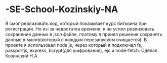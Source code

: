 # -SE-School-Kozinskiy-NA
Я смог реализовать код, который показывает курс биткоина при регистрации. Но из-за недостатка времени, я не успел реализовать сохранение данных в json файле, поэтому я принял решение сохранять данные в масив(который с каждым перезапуском очищается). В проекте я использовал node js, через который я подключал  fs, passportjs, express, bcrypt(для шифрования), ejs и node-fetch.    Сделал Козинский Н.А.
